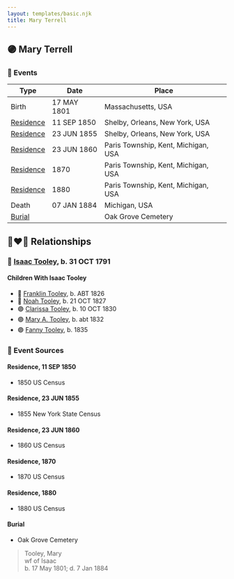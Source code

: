 ```yaml
---
layout: templates/basic.njk
title: Mary Terrell
---
```

## 🟣 Mary Terrell

### 📆 Events

Type | Date | Place
------ | ------ | ------
Birth | 17 MAY 1801 | Massachusetts, USA
[Residence](#event-event-0) | 11 SEP 1850 | Shelby, Orleans, New York, USA
[Residence](#event-event-1) | 23 JUN 1855 | Shelby, Orleans, New York, USA
[Residence](#event-event-2) | 23 JUN 1860 | Paris Township, Kent, Michigan, USA
[Residence](#event-event-3) | 1870 | Paris Township, Kent, Michigan, USA
[Residence](#event-event-4) | 1880 | Paris Township, Kent, Michigan, USA
Death | 07 JAN 1884 | Michigan, USA
[Burial](#event-event-10) |  | Oak Grove Cemetery

## 👩‍❤️‍👨 Relationships

### 🔵 [Isaac Tooley](/people/6/65071054), b. 31 OCT 1791

#### Children With Isaac Tooley
* 🔵 [Franklin Tooley](/people/3/35646460), b. ABT 1826
* 🔵 [Noah Tooley](/people/8/84640933), b. 21 OCT 1827
* 🟣 [Clarissa Tooley](/people/9/91667756), b. 10 OCT 1830
* 🟣 [Mary A. Tooley](/people/5/53760761), b. abt 1832
* 🟣 [Fanny Tooley](/people/4/45270328), b. 1835
### 📰 Event Sources

#### <a id="event-event-0"></a> Residence, 11 SEP 1850
* 1850 US Census

#### <a id="event-event-1"></a> Residence, 23 JUN 1855
* 1855 New York State Census

#### <a id="event-event-2"></a> Residence, 23 JUN 1860
* 1860 US Census

#### <a id="event-event-3"></a> Residence, 1870
* 1870 US Census

#### <a id="event-event-4"></a> Residence, 1880
* 1880 US Census

#### <a id="event-event-10"></a> Burial
* Oak Grove Cemetery
>   
  > Tooley, Mary  
  > wf of Isaac  
  > b. 17 May 1801;  d. 7 Jan 1884
